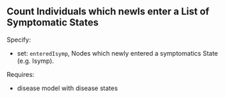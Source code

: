 ## Count Individuals which newls enter a List of Symptomatic States

Specify:
* set: ```enteredIsymp```, Nodes which newly entered a symptomatics State (e.g. Isymp).

Requires:
* disease model with disease states  

